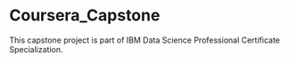 # Coursera_Capstone
This capstone project is part of IBM Data Science Professional Certificate Specialization.
